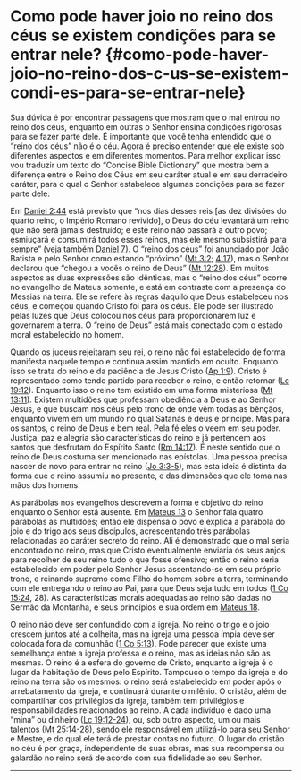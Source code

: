 # Como pode haver joio no reino dos céus se existem condições para se entrar nele? {#como-pode-haver-joio-no-reino-dos-c-us-se-existem-condi-es-para-se-entrar-nele}

Sua dúvida é por encontrar passagens que mostram que o mal entrou no reino dos céus, enquanto em outras o Senhor ensina condições rigorosas para se fazer parte dele. É importante que você tenha entendido que o “reino dos céus” não é o céu. Agora é preciso entender que ele existe sob diferentes aspectos e em diferentes momentos. Para melhor explicar isso vou traduzir um texto do “Concise Bible Dictionary” que mostra bem a diferença entre o Reino dos Céus em seu caráter atual e em seu derradeiro caráter, para o qual o Senhor estabelece algumas condições para se fazer parte dele:

Em [Daniel 2:44](http://bibliaonline.com.br/acf/dn/2/44) está previsto que “nos dias desses reis [as dez divisões do quarto reino, o Império Romano revivido], o Deus do céu levantará um reino que não será jamais destruído; e este reino não passará a outro povo; esmiuçará e consumirá todos esses reinos, mas ele mesmo subsistirá para sempre” (veja também [Daniel 7](http://bibliaonline.com.br/acf/dn/7)). O “reino dos céus” foi anunciado por João Batista e pelo Senhor como estando “próximo” ([Mt 3:2](http://bibliaonline.com.br/acf/mt/3/2); [4:17](http://bibliaonline.com.br/acf/mt/4/17)), mas o Senhor declarou que “chegou a vocês o reino de Deus” ([Mt 12:28](http://bibliaonline.com.br/acf/mt/12/28)). Em muitos aspectos as duas expressões são idênticas, mas o “reino dos céus” ocorre no evangelho de Mateus somente, e está em contraste com a presença do Messias na terra. Ele se refere às regras daquilo que Deus estabeleceu nos céus, e começou quando Cristo foi para os céus. Ele pode ser ilustrado pelas luzes que Deus colocou nos céus para proporcionarem luz e governarem a terra. O “reino de Deus” está mais conectado com o estado moral estabelecido no homem.

Quando os judeus rejeitaram seu rei, o reino não foi estabelecido de forma manifesta naquele tempo e continua assim mantido em oculto. Enquanto isso se trata do reino e da paciência de Jesus Cristo ([Ap 1:9](http://bibliaonline.com.br/acf/ap/1/9)). Cristo é representado como tendo partido para receber o reino, e então retornar ([Lc 19:12](http://bibliaonline.com.br/acf/lc/19/12)). Enquanto isso o reino tem existido em uma forma misteriosa ([Mt 13:11](http://bibliaonline.com.br/acf/mt/13/11)). Existem multidões que professam obediência a Deus e ao Senhor Jesus, e que buscam nos céus pelo trono de onde vêm todas as bênçãos, enquanto vivem em um mundo no qual Satanás é deus e príncipe. Mas para os santos, o reino de Deus é bem real. Pela fé eles o veem em seu poder. Justiça, paz e alegria são características do reino e já pertencem aos santos que desfrutam do Espírito Santo ([Rm 14:17](http://bibliaonline.com.br/acf/rm/14/17)). É neste sentido que o reino de Deus costuma ser mencionado nas epístolas. Uma pessoa precisa nascer de novo para entrar no reino ([Jo 3:3-5](http://bibliaonline.com.br/acf/jo/3/3-5)), mas esta ideia é distinta da forma que o reino assumiu no presente, e das dimensões que ele toma nas mãos dos homens.

As parábolas nos evangelhos descrevem a forma e objetivo do reino enquanto o Senhor está ausente. Em [Mateus 13](http://bibliaonline.com.br/acf/mt/13) o Senhor fala quatro parábolas às multidões; então ele dispensa o povo e explica a parábola do joio e do trigo aos seus discípulos, acrescentando três parábolas relacionadas ao caráter secreto do reino. Ali é demonstrado que o mal seria encontrado no reino, mas que Cristo eventualmente enviaria os seus anjos para recolher de seu reino tudo o que fosse ofensivo; então o reino seria estabelecido em poder pelo Senhor Jesus assentando-se em seu próprio trono, e reinando supremo como Filho do homem sobre a terra, terminando com ele entregando o reino ao Pai, para que Deus seja tudo em todos ([1 Co 15:24](http://bibliaonline.com.br/acf/1co/15/24), 28). As características morais adequadas ao reino são dadas no Sermão da Montanha, e seus princípios e sua ordem em [Mateus 18](http://bibliaonline.com.br/acf/mt/18).

O reino não deve ser confundido com a igreja. No reino o trigo e o joio crescem juntos até a colheita, mas na igreja uma pessoa ímpia deve ser colocada fora da comunhão ([1 Co 5:13](http://bibliaonline.com.br/acf/1co/5/13)). Pode parecer que existe uma semelhança entre a igreja professa e o reino, mas as ideias não são as mesmas. O reino é a esfera do governo de Cristo, enquanto a igreja é o lugar da habitação de Deus pelo Espírito. Tampouco o tempo da igreja e do reino na terra são os mesmos: o reino será estabelecido em poder após o arrebatamento da igreja, e continuará durante o milênio. O cristão, além de compartilhar dos privilégios da igreja, também tem privilégios e responsabilidades relacionados ao reino. A cada indivíduo é dado uma “mina” ou dinheiro ([Lc 19:12-24](http://bibliaonline.com.br/acf/lc/19/12-24)), ou, sob outro aspecto, um ou mais talentos ([Mt 25:14-28](http://bibliaonline.com.br/acf/mt/25/14-28)), sendo ele responsável em utilizá-lo para seu Senhor e Mestre, e do qual ele terá de prestar contas no futuro. O lugar do cristão no céu é por graça, independente de suas obras, mas sua recompensa ou galardão no reino será de acordo com sua fidelidade ao seu Senhor.

*****